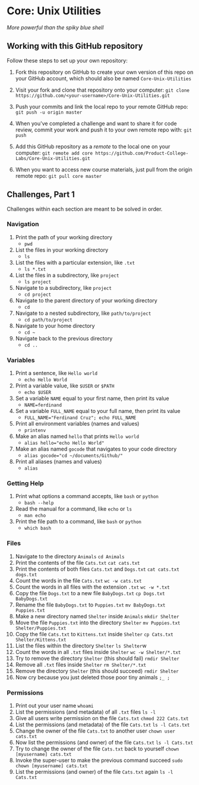 # Core: Unix Utilities

_More powerful than the spiky blue shell_

## Working with this GitHub repository

Follow these steps to set up your own repository:

1. Fork this repository on GitHub to create your own version of this repo on your GitHub account, which should also be named `Core-Unix-Utilities`

1. Visit your fork and clone that repository onto your computer:
`git clone https://github.com/<your-username>/Core-Unix-Utilities.git`

1. Push your commits and link the local repo to your remote GitHub repo:
`git push -u origin master`

1. When you've completed a challenge and want to share it for code review, commit your work and push it to your own remote repo with:
`git push`

1. Add this GitHub repository as a _remote_ to the local one on your computer:
`git remote add core https://github.com/Product-College-Labs/Core-Unix-Utilities.git`

1. When you want to access new course materials, just pull from the origin remote repo:
`git pull core master`

## Challenges, Part 1

Challenges within each section are meant to be solved in order.

### Navigation

1.  Print the path of your working directory
    - `pwd`
1.  List the files in your working directory
    - `ls`
1.  List the files with a particular extension, like `.txt`
    - `ls *.txt`
1.  List the files in a subdirectory, like `project`
    - `ls project`
1.  Navigate to a subdirectory, like `project`
    - `cd project`
1.  Navigate to the parent directory of your working directory
    - `cd`
1.  Navigate to a nested subdirectory, like `path/to/project`
    - `cd path/to/project`
1.  Navigate to your home directory
    - `cd ~`
1.  Navigate back to the previous directory
    - `cd ..`

### Variables

1.  Print a sentence, like `Hello world`
    - `echo Hello World`
1.  Print a variable value, like `$USER` or `$PATH`
    - `echo $USER`
1.  Set a variable `NAME` equal to your first name, then print its value
    - `NAME=ferdinand`
1.  Set a variable `FULL_NAME` equal to your full name, then print its value
    - `FULL_NAME="Ferdinand Cruz"; echo FULL_NAME`
1.  Print all environment variables (names and values)
    - `printenv`
1.  Make an alias named `hello` that prints `Hello world`
    - `alias hello="echo Hello World"`
1.  Make an alias named `gocode` that navigates to your code directory
    - `alias gocode="cd ~/documents/Github/"`
1.  Print all aliases (names and values)
    - `alias`

### Getting Help

1.  Print what options a command accepts, like `bash` or `python`
    - `bash --help`
1.  Read the manual for a command, like `echo` or `ls`
    - `man echo`
1.  Print the file path to a command, like `bash` or `python`
    - `which bash`

### Files

1.  Navigate to the directory `Animals`
    `cd Animals`
1.  Print the contents of the file `Cats.txt`
    `cat cats.txt`
1.  Print the contents of both files `Cats.txt` and `Dogs.txt`
    `cat cats.txt dogs.txt`
1.  Count the words in the file `Cats.txt`
    `wc -w cats.txt`
1.  Count the words in all files with the extension `.txt`
    `wc -w *.txt`
1.  Copy the file `Dogs.txt` to a new file `BabyDogs.txt`
    `cp Dogs.txt BabyDogs.txt`
1.  Rename the file `BabyDogs.txt` to `Puppies.txt`
    `mv BabyDogs.txt Puppies.txt`
1.  Make a new directory named `Shelter` inside `Animals`
    `mkdir Shelter`
1.  Move the file `Puppies.txt` into the directory `Shelter`
    `mv Puppies.txt Shelter/Puppies.txt`
1.  Copy the file `Cats.txt` to `Kittens.txt` inside `Shelter`
    `cp Cats.txt Shelter/Kittens.txt`
1.  List the files within the directory `Shelter`
    `ls Shelter`w
1.  Count the words in all `.txt` files inside `Shelter`
    `wc -w Shelter/*.txt`
1.  Try to remove the directory `Shelter` (this should fail)
    `rmdir Shelter`
1.  Remove all `.txt` files inside `Shelter`
    `rm Shelter/*.txt`
1.  Remove the directory `Shelter` (this should succeed)
    `rmdir Shelter`
1.  Now cry because you just deleted those poor tiny animals
    `;_ ;`

### Permissions

1.  Print out your user name
    `whoami`
1.  List the permissions (and metadata) of all `.txt` files
    `ls -l`
1.  Give all users write permission on the file `Cats.txt`
    `chmod 222 Cats.txt`
1.  List the permissions (and metadata) of the file `Cats.txt`
    `ls -l Cats.txt`
1.  Change the owner of the file `Cats.txt` to another user
    `chown user cats.txt`
1.  Now list the permissions (and owner) of the file `Cats.txt`
    `ls -l Cats.txt`
1.  Try to change the owner of the file `Cats.txt` back to yourself
    `chown [myusername] cats.txt`
1.  Invoke the super-user to make the previous command succeed
    `sudo chown [myusername] cats.txt`
1.  List the permissions (and owner) of the file `Cats.txt` again
    `ls -l Cats.txt`
